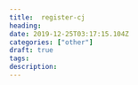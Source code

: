 ```yaml
---
title:  register-cj
heading: 
date: 2019-12-25T03:17:15.104Z
categories: ["other"]
draft: true
tags: 
description: 
---
```


